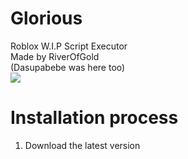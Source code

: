 # Glorious
Roblox W.I.P Script Executor  
Made by RiverOfGold  
(Dasupabebe was here too)  
<img src="https://cdn.discordapp.com/attachments/979781207594266708/1005811091919601684/logo1-removebg-preview.png">
# Installation process
1. Download the latest version
